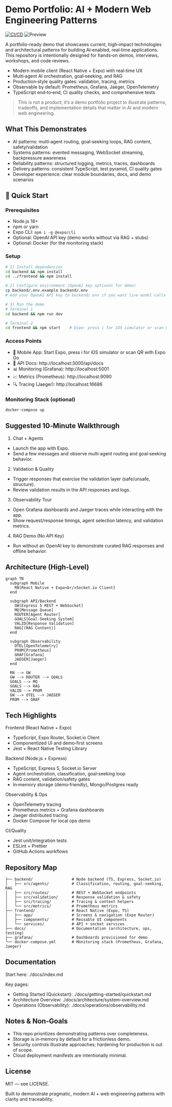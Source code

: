 # Demo Portfolio: AI + Modern Web Engineering Patterns

[![CI/CD](https://github.com/ianlintner/Example-React-AI-Chat-App/actions/workflows/ci-optimized.yml/badge.svg)](https://github.com/ianlintner/Example-React-AI-Chat-App/actions/workflows/ci-optimized.yml)
![Preview](docs/assets/preview.png)

A portfolio-ready demo that showcases current, high‑impact technologies and architectural patterns for building AI‑enabled, real‑time applications. This repository is intentionally designed for hands‑on demos, interviews, workshops, and code reviews.

- Modern mobile client (React Native + Expo) with real‑time UX
- Multi‑agent AI orchestration, goal‑seeking, and RAG
- Production‑style quality gates: validation, tracing, metrics
- Observable by default: Prometheus, Grafana, Jaeger, OpenTelemetry
- TypeScript end‑to‑end, CI quality checks, and comprehensive tests

> This is not a product; it’s a demo portfolio project to illustrate patterns, tradeoffs, and implementation details that matter in AI and modern web engineering.

## What This Demonstrates

- AI patterns: multi‑agent routing, goal‑seeking loops, RAG content, safety/validation
- Systems patterns: evented messaging, WebSocket streaming, backpressure awareness
- Reliability patterns: structured logging, metrics, traces, dashboards
- Delivery patterns: consistent TypeScript, test pyramid, CI quality gates
- Developer experience: clear module boundaries, docs, and demo scenarios

## 🚀 Quick Start

### Prerequisites

- Node.js 18+
- npm or yarn
- Expo CLI: `npm i -g @expo/cli`
- Optional: OpenAI API key (demo works without via RAG + stubs)
- Optional: Docker (for the monitoring stack)

### Setup

```bash
# 1) Install dependencies
cd backend && npm install
cd ../frontend && npm install

# 2) Configure environment (OpenAI key optional for demo)
cp backend/.env.example backend/.env
# Add your OpenAI API key to backend/.env if you want live model calls

# 3) Run the demo
# Terminal 1
cd backend && npm run dev

# Terminal 2
cd frontend && npm start    # Expo: press i for iOS simulator or scan QR with Expo Go
```

### Access Points

- 📱 Mobile App: Start Expo, press i for iOS simulator or scan QR with Expo Go
- 📖 API Docs: http://localhost:3000/api/docs
- 📊 Monitoring (Grafana): http://localhost:5001
- 📈 Metrics (Prometheus): http://localhost:9090
- 🔍 Tracing (Jaeger): http://localhost:16686

### Monitoring Stack (optional)

```bash
docker-compose up
```

## Suggested 10‑Minute Walkthrough

1. Chat + Agents

- Launch the app with Expo.
- Send a few messages and observe multi‑agent routing and goal‑seeking behavior.

2. Validation & Quality

- Trigger responses that exercise the validation layer (safe/unsafe, structure).
- Review validation results in the API responses and logs.

3. Observability Tour

- Open Grafana dashboards and Jaeger traces while interacting with the app.
- Show request/response timings, agent selection latency, and validation metrics.

4. RAG Demo (No API Key)

- Run without an OpenAI key to demonstrate curated RAG responses and offline behavior.

## Architecture (High‑Level)

```mermaid
graph TB
  subgraph Mobile
    RN[React Native + Expo<br/>Socket.io Client]
  end

  subgraph API/Backend
    GW[Express 5 REST + WebSocket]
    MQ[Message Queue]
    ROUTER[Agent Router]
    GOALS[Goal‑Seeking System]
    VALID[Response Validation]
    RAG[(RAG Content)]
  end

  subgraph Observability
    OTEL[OpenTelemetry]
    PROM[Prometheus]
    GRAF[Grafana]
    JAEGER[Jaeger]
  end

  RN --> GW
  GW --> ROUTER --> GOALS
  GOALS --> MQ
  GOALS --> RAG
  VALID --> PROM
  GW --> OTEL --> JAEGER
  PROM --> GRAF
```

## Tech Highlights

Frontend (React Native + Expo)

- TypeScript, Expo Router, Socket.io Client
- Componentized UI and demo‑first screens
- Jest + React Native Testing Library

Backend (Node.js + Express)

- TypeScript, Express 5, Socket.io Server
- Agent orchestration, classification, goal‑seeking loop
- RAG content, validation/safety gates
- In‑memory storage (demo‑friendly), Mongo/Postgres ready

Observability & Ops

- OpenTelemetry tracing
- Prometheus metrics + Grafana dashboards
- Jaeger distributed tracing
- Docker Compose for local ops demo

CI/Quality

- Jest unit/integration tests
- ESLint + Prettier
- GitHub Actions workflows

## Repository Map

```
├── backend/                 # Node backend (TS, Express, Socket.io)
│   ├── src/agents/          # Classification, routing, goal‑seeking, RAG
│   ├── src/routes/          # REST + WebSocket endpoints
│   ├── src/validation/      # Response validation & safety
│   ├── src/tracing/         # Tracing & context helpers
│   └── src/metrics/         # Prometheus metrics
├── frontend/                # React Native (Expo, TS)
│   ├── app/                 # Screens & navigation (Expo Router)
│   ├── components/          # Reusable UI components
│   └── services/            # API + socket services
├── docs/                    # Documentation (architecture, ops, testing)
├── grafana/                 # Dashboards provisioned for demo
└── docker-compose.yml       # Monitoring stack (Prometheus, Grafana, Jaeger)
```

## Documentation

Start here: ./docs/index.md

Key pages:

- Getting Started (Quickstart): ./docs/getting-started/quickstart.md
- Architecture Overview: ./docs/architecture/system-overview.md
- Operations (Observability): ./docs/operations/observability.md

## Notes & Non‑Goals

- This repo prioritizes demonstrating patterns over completeness.
- Storage is in‑memory by default for a frictionless demo.
- Security controls illustrate approaches; hardening for production is out of scope.
- Cloud deployment manifests are intentionally minimal.

## License

MIT — see LICENSE.

Built to demonstrate pragmatic, modern AI + web engineering patterns with clarity and traceability.
